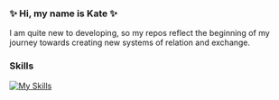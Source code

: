 ### ✨ Hi, my name is Kate ✨
I am quite new to developing, so my repos reflect the beginning of my journey towards creating new systems of relation and exchange.

### Skills

[![My Skills](https://skillicons.dev/icons?i=js,html,css,apollo,bootstrap,express,figma,git,github,graphql,heroku,jquery,jest,mongodb,mysql,nodejs,postman,react,tailwind,vscode)](https://skillicons.dev)

<!--
**k8sterchi/k8sterchi** is a ✨ _special_ ✨ repository because its `README.md` (this file) appears on your GitHub profile.

Here are some ideas to get you started:

- 🔭 I’m currently working on ...
- 🌱 I’m currently learning ...
- 👯 I’m looking to collaborate on ...
- 🤔 I’m looking for help with ...
- 💬 Ask me about ...
- 📫 How to reach me: ...
- 😄 Pronouns: ...
- ⚡ Fun fact: ...
-->

